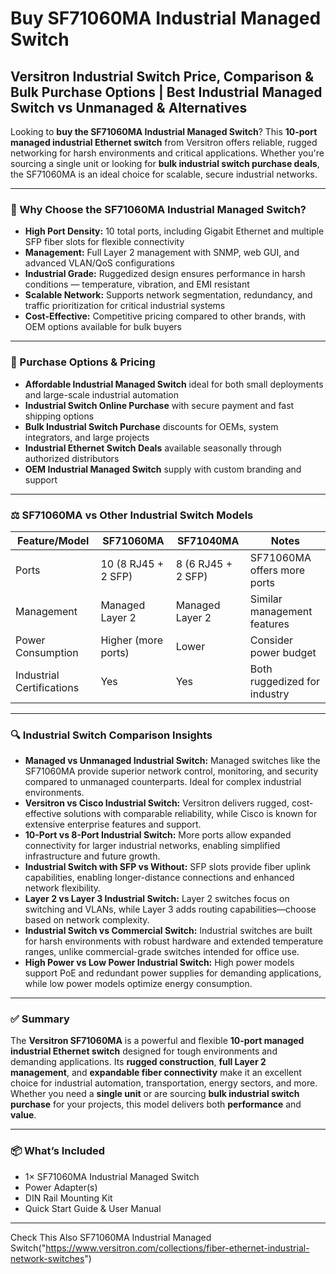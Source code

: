 # Buy SF71060MA Industrial Managed Switch 
## Versitron Industrial Switch Price, Comparison & Bulk Purchase Options | Best Industrial Managed Switch vs Unmanaged & Alternatives  

Looking to **buy the SF71060MA Industrial Managed Switch**? This **10-port managed industrial Ethernet switch** from Versitron offers reliable, rugged networking for harsh environments and critical applications. Whether you're sourcing a single unit or looking for **bulk industrial switch purchase deals**, the SF71060MA is an ideal choice for scalable, secure industrial networks.

---

### 🔑 Why Choose the SF71060MA Industrial Managed Switch?

- **High Port Density:** 10 total ports, including Gigabit Ethernet and multiple SFP fiber slots for flexible connectivity  
- **Management:** Full Layer 2 management with SNMP, web GUI, and advanced VLAN/QoS configurations  
- **Industrial Grade:** Ruggedized design ensures performance in harsh conditions — temperature, vibration, and EMI resistant  
- **Scalable Network:** Supports network segmentation, redundancy, and traffic prioritization for critical industrial systems  
- **Cost-Effective:** Competitive pricing compared to other brands, with OEM options available for bulk buyers  

---

### 🛒 Purchase Options & Pricing

- **Affordable Industrial Managed Switch** ideal for both small deployments and large-scale industrial automation  
- **Industrial Switch Online Purchase** with secure payment and fast shipping options  
- **Bulk Industrial Switch Purchase** discounts for OEMs, system integrators, and large projects  
- **Industrial Ethernet Switch Deals** available seasonally through authorized distributors  
- **OEM Industrial Managed Switch** supply with custom branding and support  

---

### ⚖️ SF71060MA vs Other Industrial Switch Models

| Feature/Model            | SF71060MA                 | SF71040MA               | Notes                          |
|-------------------------|---------------------------|-------------------------|--------------------------------|
| Ports                   | 10 (8 RJ45 + 2 SFP)       | 8 (6 RJ45 + 2 SFP)      | SF71060MA offers more ports    |
| Management              | Managed Layer 2           | Managed Layer 2         | Similar management features    |
| Power Consumption       | Higher (more ports)       | Lower                   | Consider power budget          |
| Industrial Certifications | Yes                      | Yes                     | Both ruggedized for industry   |

---

### 🔍 Industrial Switch Comparison Insights

- **Managed vs Unmanaged Industrial Switch:** Managed switches like the SF71060MA provide superior network control, monitoring, and security compared to unmanaged counterparts. Ideal for complex industrial environments.  
- **Versitron vs Cisco Industrial Switch:** Versitron delivers rugged, cost-effective solutions with comparable reliability, while Cisco is known for extensive enterprise features and support.  
- **10-Port vs 8-Port Industrial Switch:** More ports allow expanded connectivity for larger industrial networks, enabling simplified infrastructure and future growth.  
- **Industrial Switch with SFP vs Without:** SFP slots provide fiber uplink capabilities, enabling longer-distance connections and enhanced network flexibility.  
- **Layer 2 vs Layer 3 Industrial Switch:** Layer 2 switches focus on switching and VLANs, while Layer 3 adds routing capabilities—choose based on network complexity.  
- **Industrial Switch vs Commercial Switch:** Industrial switches are built for harsh environments with robust hardware and extended temperature ranges, unlike commercial-grade switches intended for office use.  
- **High Power vs Low Power Industrial Switch:** High power models support PoE and redundant power supplies for demanding applications, while low power models optimize energy consumption.  

---

### ✅ Summary

The **Versitron SF71060MA** is a powerful and flexible **10-port managed industrial Ethernet switch** designed for tough environments and demanding applications. Its **rugged construction**, **full Layer 2 management**, and **expandable fiber connectivity** make it an excellent choice for industrial automation, transportation, energy sectors, and more. Whether you need a **single unit** or are sourcing **bulk industrial switch purchase** for your projects, this model delivers both **performance** and **value**.

---

### 📦 What’s Included

- 1× SF71060MA Industrial Managed Switch  
- Power Adapter(s)  
- DIN Rail Mounting Kit  
- Quick Start Guide & User Manual  

---
Check This Also SF71060MA Industrial Managed Switch("https://www.versitron.com/collections/fiber-ethernet-industrial-network-switches") 
